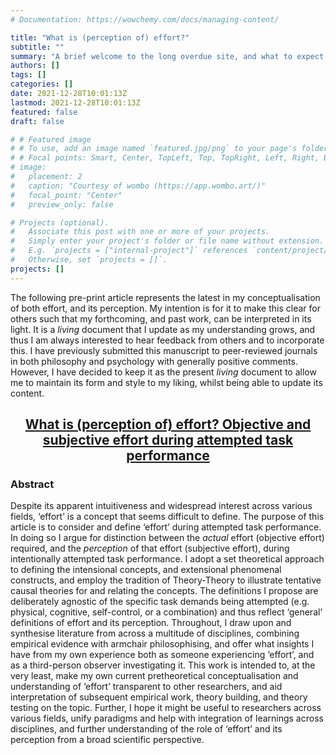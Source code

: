 ```yaml
---
# Documentation: https://wowchemy.com/docs/managing-content/

title: "What is (perception of) effort?"
subtitle: ""
summary: "A brief welcome to the long overdue site, and what to expect from it going forwards"
authors: []
tags: []
categories: []
date: 2021-12-28T10:01:13Z
lastmod: 2021-12-28T10:01:13Z
featured: false
draft: false

# # Featured image
# # To use, add an image named `featured.jpg/png` to your page's folder.
# # Focal points: Smart, Center, TopLeft, Top, TopRight, Left, Right, BottomLeft, Bottom, BottomRight.
# image:
#   placement: 2
#   caption: "Courtesy of wombo (https://app.wombo.art/)"
#   focal_point: "Center"
#   preview_only: false

# Projects (optional).
#   Associate this post with one or more of your projects.
#   Simply enter your project's folder or file name without extension.
#   E.g. `projects = ["internal-project"]` references `content/project/deep-learning/index.md`.
#   Otherwise, set `projects = []`.
projects: []
---
```


The following pre-print article represents the latest in my conceptualisation of both effort, and its perception. My intention is for it to make this clear for others such that my forthcoming, and past work, can be interpreted in its light. It is a *living* document that I update as my understanding grows, and thus I am always interested to hear feedback from others and to incorporate this. I have previously submitted this manuscript to peer-reviewed journals in both philosophy and psychology with generally positive comments. However, I have decided to keep it as the present *living* document to allow me to maintain its form and style to my liking, whilst being able to update its content. 

<div align="center">

## [What is (perception of) effort? Objective and subjective effort during attempted task performance](https://psyarxiv.com/kbyhm) 

<div align="left">

### Abstract
Despite its apparent intuitiveness and widespread interest across various fields, ‘effort’ is a concept that seems difficult to define. The purpose of this article is to consider and define ‘effort’ during attempted task performance. In doing so I argue for distinction between the *actual* effort (objective effort) required, and the *perception* of that effort (subjective effort), during intentionally attempted task performance. I adopt a set theoretical approach to defining the intensional concepts, and extensional phenomenal constructs, and employ the tradition of Theory-Theory to illustrate tentative causal theories for and relating the concepts. The definitions I propose are deliberately agnostic of the specific task demands being attempted (e.g. physical, cognitive, self-control, or a combination) and thus reflect ‘general’ definitions of effort and its perception. Throughout, I draw upon and synthesise literature from across a multitude of disciplines, combining empirical evidence with armchair philosophising, and offer what insights I have from my own experience both as someone experiencing ‘effort’, and as a third-person observer investigating it. This work is intended to, at the very least, make my own current pretheoretical conceptualisation and understanding of ‘effort’ transparent to other researchers, and aid interpretation of subsequent empirical work, theory building, and theory testing on the topic. Further, I hope it might be useful to researchers across various fields, unify paradigms and help with integration of learnings across disciplines, and further understanding of the role of ‘effort’ and its perception from a broad scientific perspective. 
